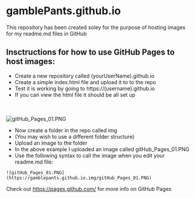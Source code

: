 # gamblePants.github.io

This repository has been created soley for the purpose of hosting images for my readme.md files in GitHub

## Insctructions for how to use GitHub Pages to host images:

- Create a new repository called (yourUserName).github.io
- Create a simple index.html file and upload it to to the repo
- Test it is working by going to https://(username).github.io
- If you can view the html file it should be all set up

<br ><br >
![gitHub_Pages_01.PNG](https://gamblepants.github.io/img/gitHub_Pages_01.PNG)

- Now create a folder in the repo called img
- (You may wish to use a different folder structure)
- Upload an image to the folder
- In the above example I uploaded an image called gitHub_Pages_01.PNG
- Use the following syntax to call the image when you edit your readme.md file:

```
![gitHub_Pages_01.PNG](https://gamblepants.github.io.img/gitHub_Pages_01.PNG)
```

Check out https://pages.github.com/ for more info on GitHub Pages
